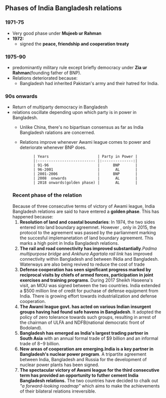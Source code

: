## Phases of India Bangladesh relations
### 1971-75
- Very good phase under **Mujeeb ur Rahman** 
- **1972:**
	- signed the **peace, friendship and cooperation treaty**
### 1975-90
- predominantly military rule except briefly democracy under **Zia ur Rahman**(founding father of BNP).
- Relations deteriorated because:
	- Bangladesh had inherited Pakistan's army and their hatred for India.
### 90s onwards
- Return of multiparty democracy in Bangladesh
- relations oscillate depending upon which party is in power in Bangladesh.
	- Unlike China, there's no bipartisan consensus as far as India Bangladesh ralations are concerned.
	- Relations improve whenever Awami league comes to power and deteriorate whenever BNP does.

			
				| Years                      | Party in Power |
				|:-------------------------- |:--------------:|
				| 91-96                      |      BNP       |
				| 96-2001                    |       AL       |
				| 2001-2006                  |      BNP       |
				| 2008  onwards              |       AL       |
				| 2018 onwards(golden phase) |       AL       |
	### Recent phase of the relation
	Because of three consecutive terms of victory of Awami league, India Bangladesh relations are said to have entered a **golden phase**. This has happened because:
	1. **Resolution of land and coastal boundaries**: In 1974, the two sides entered into land boundary agreemnet. However , only in 2015, the protocol to the agreement was passed by the parlianment marking the succesful implemanetation of land boundary agreement. This marks a  high point in India Bangladesh relations.
	2. **The rail and road connectivity has improved substantially**.*Padma multipurpose bridge* and *Ankhura Agartala rail link* has improved connectivity within Bangladesh and between INdia and Bangladesh. 
			Waterways are also being revived to reduce the cost of trade
	3. **Defense cooperation has seen significant progress marked by reciprocal visits by chiefs of armed forces, participation in joint exercises and training programs**. During 2017 Sheikh Haseena's visit, an MOU was signed between the two countries. India extended a $500 million line of credit for puchase of defense equipment from India. There is growing effort towards industrialization and defense cooperation.
	4. **The Awami league govt. has acted on various Indian insurgent groups having had found safe havens in Bangladesh**. It adopted the policy of zero tolerance towards such groups, resulting in arrest of the chairman of ULFA and NDFB(national democratic front of Bodoland).
	5. **Bangladesh has emerged as India's largest trading partner in South Asia** with an annual formal trade of $9 billion and an informal trade of $8-$9 billion.
	6. **New areas of cooperation are emerging.India is a key partner in Bangladesh's nuclear power program**. A tripartite agreement  between India, Bangladesh and Russia for the development of nuclear power plants has been signed.
	7. **The spectacular victory of Awami league for the third consecutive term has provided an opportunity to futher cement India Bangladesh relations.** The two countries have decided to chalk out *"a forward-looking roadmap"* which aims to make the achievements of their bilateral relations irreversible.